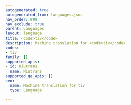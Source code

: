 ```yaml
---
autogenerated: true
autogenerated_from: languages.json
nav_order: 999
nav_exclude: true
parent: Languages
layout: language
title: <code>tiv</code>
description: Machine translation for <code>tiv</code>
codes:
- tiv
family: []
supported_apis:
- id: niutrans
  name: Niutrans
supported_qe_apis: []
seo:
  name: Machine translation for tiv
  type: Language

---
```


